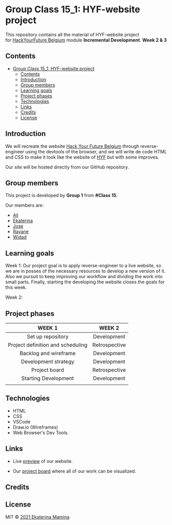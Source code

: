 # Group Class 15_1: HYF-website project

This repository contains all the material of HYF-website project for [HackYourFuture Belgium](https://hackyourfuture.be/) module **Incremental Development**. **Week 2 & 3**

## Contents

- [Group Class 15_1: HYF-website project](#group-class-15_1-hyf-website-project)
  - [Contents](#contents)
  - [Introduction](#introduction)
  - [Group members](#group-members)
  - [Learning goals](#learning-goals)
  - [Project phases](#project-phases)
  - [Technologies](#technologies)
  - [Links](#links)
  - [Credits](#credits)
  - [License](#license)

## Introduction

We will recreate the website [Hack Your Future Belgium](https://www.hackyourfuture.be) through reverse-engineer using the devtools of the browser, and we will write de code HTML and CSS to make it look like the website of [HYF](https://www.hackyourfuture.be) but with some improves.

Our site will be hosted directly from our GitHub repository.

## Group members

This project is developed by **Group 1** from **#Class 15**.

Our members are:

-  [Ali](https://github.com/AliAbouteir)
-  [Ekaterina](https://github.com/katsmamina)
-  [Jose](https://github.com/JTLiberona)
-  [Rayane](https://github.com/rayanejsilva)
-  [Widad](https://github.com/wadiawadia)

## Learning goals

Week 1:
Our project goal is to apply reverse-engineer to a live website, so we are in posses of  the necessary resources to develop a new version of it. Also we pursuit to keep improving our workflow and dividing the work into small parts. Finally, starting the developing the website closes the goals for this week.

Week 2:


## Project phases

|            **WEEK 1**             |      **WEEK 2**      | 
| :-------------------------------: | :------------------: |
|         Set up repository         |     Development      |
| Project definition and scheduling |    Retrospective     |
|       Backlog and wireframe       |     Development      |
|         Development strategy      |     Development      |
| Project board                     |    Retrospective     |
|       Starting Development        |     Development      |     
          |

## Technologies

-  HTML
-  CSS
-  VSCode
-  Draw.io (Wireframes)
-  Web Browser's Dev Tools.

## Links

-  Live [preview](https://katsmamina.github.io/HYF-website/) of our website.

-  Our [project board](https://github.com/katsmamina/HYF-website/projects/1) where all of our work can be visualized.

## Credits



## License

MIT © [2021 Ekaterina Mamina](https://github.com/katsmamina/HYF-website/blob/main/LICENSE)
